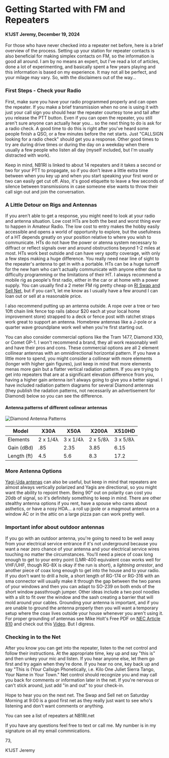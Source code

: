 # Getting Started with FM and Repeaters

#### K1JST Jeremy, December 19, 2024

For those who have never checked into a repeater net before, here is a brief overview of the process. Setting up your station for repeater contacts is also beneficial for making simplex contacts on FM, so the information is good all around. I am by no means an expert, but I've read a lot of articles, done a lot of experimenting, and basically spent a few years playing and this information is based on my experience. It may not all be perfect, and your milage may vary. So, with the disclaimers out of the way...

### First Steps - Check your Radio

First, make sure you have your radio programmed properly and can open the repeater. If you make a brief transmission when no one is using it with just your call sign you should hear the repeater courtesy tone and tail after you release the PTT button. Even if you can open the repeater, you still aren't sure anyone can actually hear you... so the next thing to do is ask for a radio check. A good time to do this is right after you've heard some people finish a QSO, or a few minutes before the net starts. Just "CALLSIGN looking for a radio check" should get you a response. Other good times to try are during drive times or during the day on a weekday when there usually a few people who listen all day (myself included, but I'm usually distracted with work).

Keep in mind, NB1RI is linked to about 14 repeaters and it takes a second or two for your PTT to propagate, so if you don't leave a little extra time between when you key up and when you start speaking your first word or two can easily get cut off. Also, it's good etiquette to leave a few seconds of silence between transmissions in case someone else wants to throw their call sign out and join the conversation.

### A Little Detour on Rigs and Antennas

If you aren't able to get a response, you might need to look at your radio and antenna situation. Low cost HTs are both the best and worst thing ever to happen in Amateur Radio. The low cost to entry makes the hobby easily accessible and opens a world of opportunity to explore, but the usefulness of a HT depends greatly on your position relative to where you wish to communicate. HTs do not have the power or atenna system necessary to diffract or reflect signals over and around obstructions beyond 1-2 miles at most. HTs work best outside and can have very spotty coverage, with only a few steps making a huge difference. You really need near line of sight to the repeater's antenna to get in with a portable. HTs can be a huge turnoff for the new ham who can't actually communicate with anyone either due to difficulty programming or the limitations of their HT. I always recommend a mobile rig as people's first radio, either in the car or at home with a power supply. You can usually find a 2 meter FM rig pretty cheap on [RI Swap and Sell Net](https://riswap.net), but if you can't, let me know as I usually have a few around I can loan out or sell at a reasonable price.

I also recommend putting up an antenna outside. A rope over a tree or two 10ft chain link fence top rails (abour $20 each at your local home improvement store) strapped to a deck or fence post with ratchet straps work great to support an antenna. Homebrew antennas like a J-pole or a quarter wave groundplane work well when you're first starting out.

You can also consider commercial options like the Tram 1477, Diamond X30, or Comet GP-1. I won't recommend a brand, they all work reasonably well and have their pros and cons. These commercial options are all 2 element collinear antennas with an omnidirectional horizontal pattern. If you have a little more to spend, you might consider a collinear with more elements (longer with higher gain figures), just keep in mind that more elements menas more gain but a flatter vertical radiation pattern. If you are trying to get into repeaters that are at a significant elevation difference from you, having a higher gain antenna isn't always going to give you a better signal. I have included radiation pattern diagrams for several Diamond antennas (they publish the radation patterns, not necessarily an advertisement for Diamond) below so you can see the difference.

#### Antenna patterns of different colinear antennas

![Diamond Antenna Patterns](https://k1jst.github.io/riares-docs/diamond_ant-patterns.png)

| Model       | X30A     | X50A     | X200A    | X510HD   |
| ----------- | -------- | -------- | -------- | -------- |
| Elements    | 2 x 1/4λ | 3 x 1/4λ | 2 x 5/8λ | 3 x 5/8λ |
| Gain (dBd)  | .85      | 2.35     | 3.85     | 6.15     |
| Length (ft) | 4.5      | 5.6      | 8.3      | 17.2     |

### More Antenna Options

[Yagi-Uda antenas](https://k1jst.github.io/riares-docs/nist_nbs-tn-688-yagi.pdf) can also be useful, but keep in mind that repeaters are almost always vertically polarized and Yagis are directional, so you might want the ability to repoint them. Being 90° out on polarity can cost you 20db of signal, so it's definitely something to keep in mind. There are other stealthy antenna options if you rent, have a spouse who cares about asthetics, or have a nosy HOA... a roll up jpole or a magmout antenna on a window AC or in the attic on a large pizza pan can work pretty well.

### Important infor about outdoor antennas

If you go with an outdoor antenna, you're going to need to be well away from your electrical service entrance if it's not underground because you want a near zero chance of your antenna and your electrical service wires touching no matter the circumstances. You'll need a piece of coax long enough to get to your entry point (LMR-400 equivalent coax works well for VHF/UHF, though RG-8X is okay if the run is short), a *lightning arrestor*, and another piece of coax long enough to get into the house and to your radio. If you don't want to drill a hole, a short length of RG-174 or RG-316 with an sma connector will usually make it through the gap between the two panes of your windows and then you can adapt to SO-239 on both ends of the short window passthrough jumper. Other ideas include a two pool noodles with a slit to fit over the window and the sash creating a barrier that will mold around your cables.  Grounding your antenna is important, and if you are unable to ground the antenna properly then you will want a temporary setup where the coax lives outside your house whenever you aren't using it. For proper grounding of antennas see Mike Holt's Free PDF on [NEC Article 810](https://k1jst.github.io/riares-docs/mikeholt_NEC-810.21.pdf) and check out this [Video](https://youtu.be/WRv8AKVAfyc). But I digress.

### Checking in to the Net

After you know you can get into the repeater, listen to the net control and follow their instructions. At the appropriate time, key up and say "this is" and then unkey your mic and listen. If you hear anyone else, let them go first and try again when they're done. If you hear no one, key back up and say "This is (Your Callsign Phonetically, i.e. Kilo One Juliet Sierra Tango, Your Name in Your Town." Net control should recognize you and may call you back for comments or information later in the net. If you're nervous or can't stick around, just add "in and out" to your check-in.

Hope to hear you on the next net. The Swap and Sell net on Saturday Morning at 9:00 is a good first net as they really just want to see who's listening and don't want comments or anything.

You can see a list of repeaters at NB1RI.net

If you have any questions feel free to text or call me. My number is in my signature on all my email commnications.

73,

K1JST Jeremy
